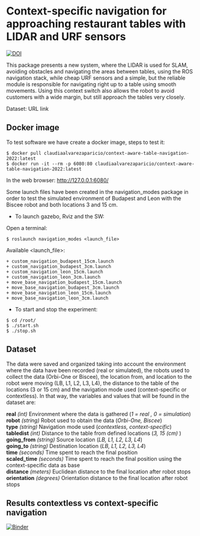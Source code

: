 # Context-specific navigation for approaching restaurant tables with LIDAR and URF sensors

[![DOI](https://zenodo.org/badge/460363860.svg)](https://zenodo.org/badge/latestdoi/460363860)

This package presents a new system, where the LIDAR is used for SLAM, avoiding obstacles and navigating the areas between tables, using the ROS navigation stack, while cheap URF sensors and a simple, but the reliable module is responsible for navigating right up to a table using smooth movements. Using this context switch also allows the robot to avoid customers with a wide margin, but still approach the tables very closely. 

Dataset: URL link


## Docker image
To test software we have create a docker image, steps to test it:
```
$ docker pull claudiaalvarezaparicio/context-aware-table-navigation-2022:latest
$ docker run -it --rm -p 6080:80 claudiaalvarezaparicio/context-aware-table-navigation-2022:latest
```

In the web browser: http://127.0.0.1:6080/

Some launch files have been created in the navigation\_modes package in order to test the simulated environment of Budapest and Leon with the Biscee robot and both locations 3 and 15 cm.

- To launch gazebo, Rviz and the SW:

Open a terminal:
```
$ roslaunch navigation_modes <launch_file>
```
Available <launch_file>:
```
+ custom_navigation_budapest_15cm.launch
+ custom_navigation_budapest_3cm.launch
+ custom_navigation_leon_15cm.launch
+ custom_navigation_leon_3cm.launch
+ move_base_navigation_budapest_15cm.launch
+ move_base_navigation_budapest_3cm.launch
+ move_base_navigation_leon_15cm.launch
+ move_base_navigation_leon_3cm.launch
```

- To start and stop the experiment:
```
$ cd /root/
$ ./start.sh
$ ./stop.sh
```

## Dataset
The data were saved and organized taking into account the environment where the data have been recorded (real or simulated), the robots used to collect the data (Orbi-One or Biscee), the location from, and location to the robot were moving (LB, L1, L2, L3, L4), the distance to the table of the locations (3 or 15 cm) and the navigation mode used (context-specific or contextless). In that way, the variables and values that will be found in the dataset are:

**real** *(int)*            Environment where the data is gathered (*1 = real , 0 = simulation*)	    
**robot** *(string)*        Robot used to obtain the data (*Orbi-One, Biscee*)	    
**type** *(string)*	        Navigation mode used (*contextless, context-specific*)     
**tabledist** *(int)*       Distance to the table from defined locations (*3, 15 (cm)* )    
**going_from** *(string)*	Source location (*LB, L1, L2, L3, L4*)  
**going_to** *(string)*	    Destination location (*LB, L1, L2, L3, L4*)     
**time** *(seconds)*	    Time spent to reach the final position  
**scaled_time** *(seconds)*	Time spent to reach the final position using the context-specific data as base    
**distance** *(meters)*	    Euclidean distance to the final location after robot stops  
**orientation** *(degrees)* Orientation distance to the final location after robot stops    


## Results contextless vs context-specific navigation


[![Binder](https://mybinder.org/badge_logo.svg)](https://mybinder.org/v2/gh/ferdinandyb/context-aware-table-navigation-2022/HEAD?labpath=%2Fdataset%2Fresults.ipynb)

